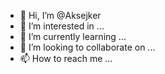 - 👋 Hi, I’m @Aksejker
- 👀 I’m interested in ...
- 🌱 I’m currently learning ...
- 💞️ I’m looking to collaborate on ...
- 📫 How to reach me ...

<!---
Aksejker/Aksejker is a ✨ special ✨ repository because its `README.md` (this file) appears on your GitHub profile.
You can click the Preview link to take a look at your changes.
--->
